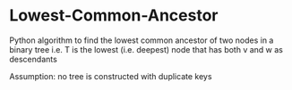 # Lowest-Common-Ancestor
Python algorithm to find the lowest common ancestor of two nodes in a binary tree i.e.  T is the lowest (i.e. deepest) node that has both v and w as descendants

Assumption: no tree is constructed with duplicate keys
